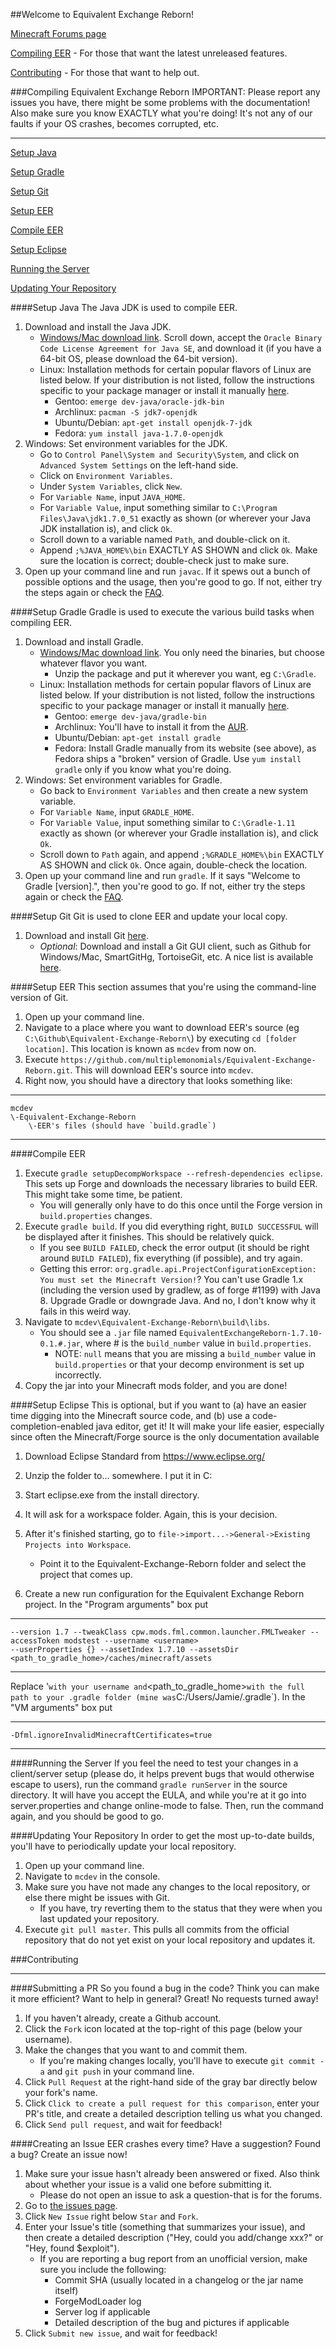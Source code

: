 ##Welcome to Equivalent Exchange Reborn!

[Minecraft Forums page](http://www.minecraftforum.net/forums/mapping-and-modding/minecraft-mods/wip-mods/2174708-wip-equivalent-exchange-reborn)

[Compiling EER](#compiling-equivalent-exchange-reborn) - For those that want the latest unreleased features.

[Contributing](#contributing) - For those that want to help out.

###Compiling Equivalent Exchange Reborn
IMPORTANT: Please report any issues you have, there might be some problems with the documentation!
Also make sure you know EXACTLY what you're doing!  It's not any of our faults if your OS crashes, becomes corrupted, etc.
***
[Setup Java](#setup-java)

[Setup Gradle](#setup-gradle)

[Setup Git](#setup-git)

[Setup EER](#setup-eer)

[Compile EER](#compile-eer)

[Setup Eclipse](#setup-eclipse)

[Running the Server](#running-the-server)

[Updating Your Repository](#updating-your-repository)

####Setup Java
The Java JDK is used to compile EER.

1. Download and install the Java JDK.
	* [Windows/Mac download link](http://www.oracle.com/technetwork/java/javase/downloads/jdk7-downloads-1880260.html).  Scroll down, accept the `Oracle Binary Code License Agreement for Java SE`, and download it (if you have a 64-bit OS, please download the 64-bit version).
	* Linux: Installation methods for certain popular flavors of Linux are listed below.  If your distribution is not listed, follow the instructions specific to your package manager or install it manually [here](http://www.oracle.com/technetwork/java/javase/downloads/jdk7-downloads-1880260.html).
		* Gentoo: `emerge dev-java/oracle-jdk-bin`
		* Archlinux: `pacman -S jdk7-openjdk`
		* Ubuntu/Debian: `apt-get install openjdk-7-jdk`
		* Fedora: `yum install java-1.7.0-openjdk`
2. Windows: Set environment variables for the JDK.
    * Go to `Control Panel\System and Security\System`, and click on `Advanced System Settings` on the left-hand side.
    * Click on `Environment Variables`.
    * Under `System Variables`, click `New`.
    * For `Variable Name`, input `JAVA_HOME`.
    * For `Variable Value`, input something similar to `C:\Program Files\Java\jdk1.7.0_51` exactly as shown (or wherever your Java JDK installation is), and click `Ok`.
    * Scroll down to a variable named `Path`, and double-click on it.
    * Append `;%JAVA_HOME%\bin` EXACTLY AS SHOWN and click `Ok`.  Make sure the location is correct; double-check just to make sure.
3. Open up your command line and run `javac`.  If it spews out a bunch of possible options and the usage, then you're good to go.  If not, either try the steps again or check the [FAQ](https://github.com/pahimar/Equivalent-Exchange-Reborn/wiki/Frequently-Asked-Questions).

####Setup Gradle
Gradle is used to execute the various build tasks when compiling EER.

1. Download and install Gradle.
	* [Windows/Mac download link](http://www.gradle.org/downloads).  You only need the binaries, but choose whatever flavor you want.
		* Unzip the package and put it wherever you want, eg `C:\Gradle`.
	* Linux: Installation methods for certain popular flavors of Linux are listed below.  If your distribution is not listed, follow the instructions specific to your package manager or install it manually [here](http://www.gradle.org/downloads).
		* Gentoo: `emerge dev-java/gradle-bin`
		* Archlinux: You'll have to install it from the [AUR](https://aur.archlinux.org/packages/gradle).
		* Ubuntu/Debian: `apt-get install gradle`
		* Fedora: Install Gradle manually from its website (see above), as Fedora ships a "broken" version of Gradle.  Use `yum install gradle` only if you know what you're doing.
2. Windows: Set environment variables for Gradle.
	* Go back to `Environment Variables` and then create a new system variable.
	* For `Variable Name`, input `GRADLE_HOME`.
	* For `Variable Value`, input something similar to `C:\Gradle-1.11` exactly as shown (or wherever your Gradle installation is), and click `Ok`.
	* Scroll down to `Path` again, and append `;%GRADLE_HOME%\bin` EXACTLY AS SHOWN and click `Ok`.  Once again, double-check the location.
3. Open up your command line and run `gradle`.  If it says "Welcome to Gradle [version].", then you're good to go.  If not, either try the steps again or check the [FAQ](https://github.com/pahimar/Equivalent-Exchange-Reborn/wiki/Frequently-Asked-Questions).

####Setup Git
Git is used to clone EER and update your local copy.

1. Download and install Git [here](http://git-scm.com/download/).
	* *Optional*: Download and install a Git GUI client, such as Github for Windows/Mac, SmartGitHg, TortoiseGit, etc.  A nice list is available [here](http://git-scm.com/downloads/guis).

####Setup EER
This section assumes that you're using the command-line version of Git.

1. Open up your command line.
2. Navigate to a place where you want to download EER's source (eg `C:\Github\Equivalent-Exchange-Reborn\`) by executing `cd [folder location]`.  This location is known as `mcdev` from now on.
3. Execute `https://github.com/multiplemonomials/Equivalent-Exchange-Reborn.git`.  This will download EER's source into `mcdev`.
4. Right now, you should have a directory that looks something like:

***
	mcdev
	\-Equivalent-Exchange-Reborn
		\-EER's files (should have `build.gradle`)
***

####Compile EER
1. Execute `gradle setupDecompWorkspace --refresh-dependencies eclipse`. This sets up Forge and downloads the necessary libraries to build EER.  This might take some time, be patient.
	* You will generally only have to do this once until the Forge version in `build.properties` changes.
2. Execute `gradle build`. If you did everything right, `BUILD SUCCESSFUL` will be displayed after it finishes.  This should be relatively quick.
    * If you see `BUILD FAILED`, check the error output (it should be right around `BUILD FAILED`), fix everything (if possible), and try again.
	* Getting this error:
		`org.gradle.api.ProjectConfigurationException: You must set the Minecraft Version!`?
		You can't use Gradle 1.x (including the version used by gradlew, as of forge #1199) with Java 8.  Upgrade Gradle or downgrade Java.
		And no, I don't know why it fails in this weird way.
3. Navigate to `mcdev\Equivalent-Exchange-Reborn\build\libs`.
    *  You should see a `.jar` file named `EquivalentExchangeReborn-1.7.10-0.1.#.jar`, where # is the `build_number` value in `build.properties`.
		* NOTE: `null` means that you are missing a `build_number` value in `build.properties` or that your decomp environment is set up incorrectly.
4. Copy the jar into your Minecraft mods folder, and you are done!

####Setup Eclipse
This is optional, but if you want to 
(a) have an easier time digging into the Minecraft source code, and
(b) use a code-completion-enabled java editor, get it! It will make your life easier, especially since often the Minecraft/Forge source is the only documentation available

1. Download Eclipse Standard from https://www.eclipse.org/

2. Unzip the folder to... somewhere.  I put it in C:

3. Start eclipse.exe from the install directory.

4. It will ask for a workspace folder.  Again, this is your decision.

5. After it's finished starting, go to `file->import...->General->Existing Projects into Workspace`.
	* Point it to the Equivalent-Exchange-Reborn folder and select the project that comes up.

6. Create a new run configuration for the Equivalent Exchange Reborn project.  In the "Program arguments" box put
***
	--version 1.7 --tweakClass cpw.mods.fml.common.launcher.FMLTweaker --accessToken modstest --username <username>
	--userProperties {} --assetIndex 1.7.10 --assetsDir <path_to_gradle_home>/caches/minecraft/assets
***
Replace '<username>` with your username and `<path_to_gradle_home>` with the full path to your .gradle folder (mine was `C:/Users/Jamie/.gradle`).
In the "VM arguments" box put
***
	-Dfml.ignoreInvalidMinecraftCertificates=true
***

####Running the Server
If you feel the need to test your changes in a client/server setup (please do, it helps prevent bugs that would otherwise escape to users),
run the command `gradle runServer` in the source directory.  It will have you accept the EULA, and while you're at it go into server.properties
and change online-mode to false.  Then, run the command again, and you should be good to go.
 
####Updating Your Repository
In order to get the most up-to-date builds, you'll have to periodically update your local repository.

1. Open up your command line.
2. Navigate to `mcdev` in the console.
3. Make sure you have not made any changes to the local repository, or else there might be issues with Git.
	* If you have, try reverting them to the status that they were when you last updated your repository.
4. Execute `git pull master`.  This pulls all commits from the official repository that do not yet exist on your local repository and updates it.

###Contributing
***
####Submitting a PR
So you found a bug in the code?  Think you can make it more efficient?  Want to help in general?  Great!  No requests turned away!

1. If you haven't already, create a Github account.
2. Click the `Fork` icon located at the top-right of this page (below your username).
3. Make the changes that you want to and commit them.
	* If you're making changes locally, you'll have to execute `git commit -a` and `git push` in your command line.
4. Click `Pull Request` at the right-hand side of the gray bar directly below your fork's name.
5. Click `Click to create a pull request for this comparison`, enter your PR's title, and create a detailed description telling us what you changed.
6. Click `Send pull request`, and wait for feedback!

####Creating an Issue
EER crashes every time?  Have a suggestion?  Found a bug?  Create an issue now!

1. Make sure your issue hasn't already been answered or fixed.  Also think about whether your issue is a valid one before submitting it.
	* Please do not open an issue to ask a question-that is for the forums.
2. Go to [the issues page](http://github.com/multiplemonomials/Equivalent-Exchange-Reborn/issues).
3. Click `New Issue` right below `Star` and `Fork`.
4. Enter your Issue's title (something that summarizes your issue), and then create a detailed description ("Hey, could you add/change xxx?" or "Hey, found $exploit").
	* If you are reporting a bug report from an unofficial version, make sure you include the following:
		* Commit SHA (usually located in a changelog or the jar name itself)
		* ForgeModLoader log
		* Server log if applicable
		* Detailed description of the bug and pictures if applicable
5. Click `Submit new issue`, and wait for feedback!
